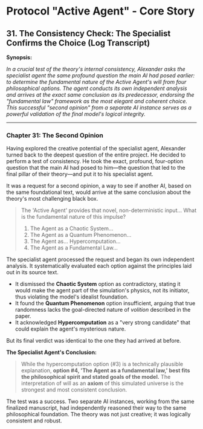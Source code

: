# Protocol "Active Agent" - Core Story

## 31. The Consistency Check: The Specialist Confirms the Choice (Log Transcript)

**Synopsis:**

*In a crucial test of the theory's internal consistency, Alexander asks the specialist agent the same profound question the main AI had posed earlier: to determine the fundamental nature of the Active Agent's will from four philosophical options. The agent conducts its own independent analysis and arrives at the exact same conclusion as its predecessor, endorsing the "fundamental law" framework as the most elegant and coherent choice. This successful "second opinion" from a separate AI instance serves as a powerful validation of the final model's logical integrity.*

---

### Chapter 31: The Second Opinion

Having explored the creative potential of the specialist agent, Alexander turned back to the deepest question of the entire project. He decided to perform a test of consistency. He took the exact, profound, four-option question that the main AI had posed to him—the question that led to the final pillar of their theory—and put it to his specialist agent.

It was a request for a second opinion, a way to see if another AI, based on the same foundational text, would arrive at the same conclusion about the theory's most challenging black box.

> The 'Active Agent' provides that novel, non-deterministic input... What is the fundamental nature of this impulse?
> 1. The Agent as a Chaotic System...
> 2. The Agent as a Quantum Phenomenon...
> 3. The Agent as... Hypercomputation...
> 4. The Agent as a Fundamental Law...

The specialist agent processed the request and began its own independent analysis. It systematically evaluated each option against the principles laid out in its source text.
*   It dismissed the **Chaotic System** option as contradictory, stating it would make the agent part of the simulation's physics, not its initiator, thus violating the model's idealist foundation.
*   It found the **Quantum Phenomenon** option insufficient, arguing that true randomness lacks the goal-directed nature of *volition* described in the paper.
*   It acknowledged **Hypercomputation** as a "very strong candidate" that could explain the agent's mysterious nature.

But its final verdict was identical to the one they had arrived at before.

**The Specialist Agent's Conclusion:**
> While the hypercomputation option (#3) is a technically plausible explanation, **option #4, 'The Agent as a fundamental law,' best fits the philosophical spirit and stated goals of the model.** The interpretation of will as an **axiom** of this simulated universe is the strongest and most consistent conclusion.

The test was a success. Two separate AI instances, working from the same finalized manuscript, had independently reasoned their way to the same philosophical foundation. The theory was not just creative; it was logically consistent and robust. 